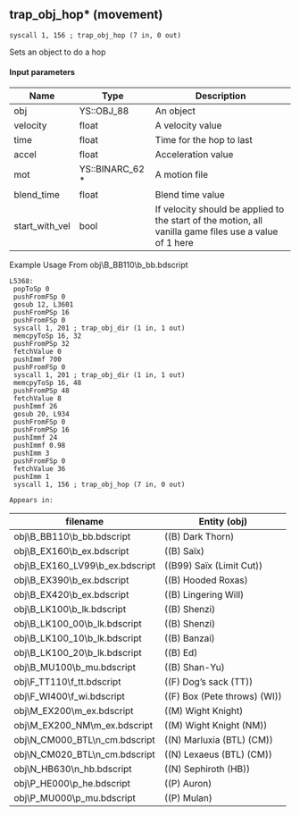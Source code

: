 ## trap_obj_hop* (movement)

`syscall 1, 156 ; trap_obj_hop (7 in, 0 out)`

Sets an object to do a hop

#### Input parameters
| Name | Type | Description
|------|------|------------
| obj   | YS::OBJ_88   | An object
| velocity   | float   | A velocity value
| time   | float   | Time for the hop to last
| accel   | float   | Acceleration value
| mot   | YS::BINARC_62 *   | A motion file
| blend_time   | float   | Blend time value
| start_with_vel   | bool   | If velocity should be applied to the start of the motion, all vanilla game files use a value of 1 here


Example Usage From obj\B_BB110\b_bb.bdscript
```plaintext
L5368:
 popToSp 0
 pushFromFSp 0
 gosub 12, L3601
 pushFromPSp 16
 pushFromFSp 0
 syscall 1, 201 ; trap_obj_dir (1 in, 1 out)
 memcpyToSp 16, 32
 pushFromPSp 32
 fetchValue 0
 pushImmf 700
 pushFromFSp 0
 syscall 1, 201 ; trap_obj_dir (1 in, 1 out)
 memcpyToSp 16, 48
 pushFromPSp 48
 fetchValue 8
 pushImmf 26
 gosub 20, L934
 pushFromFSp 0
 pushFromPSp 16
 pushImmf 24
 pushImmf 0.98
 pushImm 3
 pushFromFSp 0
 fetchValue 36
 pushImm 1
 syscall 1, 156 ; trap_obj_hop (7 in, 0 out)
```





	Appears in:
| filename | Entity (obj)
|----------|-------------
| obj\B_BB110\b_bb.bdscript       | ((B) Dark Thorn)          
| obj\B_EX160\b_ex.bdscript       | ((B) Saïx)          
| obj\B_EX160_LV99\b_ex.bdscript       | ((B99) Saïx (Limit Cut))          
| obj\B_EX390\b_ex.bdscript       | ((B) Hooded Roxas)          
| obj\B_EX420\b_ex.bdscript       | ((B) Lingering Will)          
| obj\B_LK100\b_lk.bdscript       | ((B) Shenzi)          
| obj\B_LK100_00\b_lk.bdscript       | ((B) Shenzi)          
| obj\B_LK100_10\b_lk.bdscript       | ((B) Banzai)          
| obj\B_LK100_20\b_lk.bdscript       | ((B) Ed)          
| obj\B_MU100\b_mu.bdscript       | ((B) Shan-Yu)          
| obj\F_TT110\f_tt.bdscript       | ((F) Dog’s sack (TT))          
| obj\F_WI400\f_wi.bdscript       | ((F) Box (Pete throws) (WI))          
| obj\M_EX200\m_ex.bdscript       | ((M) Wight Knight)          
| obj\M_EX200_NM\m_ex.bdscript       | ((M) Wight Knight (NM))          
| obj\N_CM000_BTL\n_cm.bdscript       | ((N) Marluxia (BTL) (CM))          
| obj\N_CM020_BTL\n_cm.bdscript       | ((N) Lexaeus (BTL) (CM))          
| obj\N_HB630\n_hb.bdscript       | ((N) Sephiroth (HB))          
| obj\P_HE000\p_he.bdscript       | ((P) Auron)          
| obj\P_MU000\p_mu.bdscript       | ((P) Mulan)          



